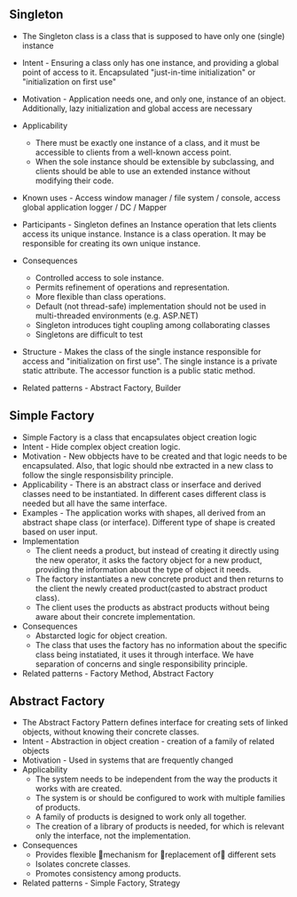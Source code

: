 ## Singleton
* The Singleton class is a class that is supposed to have only one (single) instance
* Intent - Ensuring a class only has one instance, and providing a global point of access to it. Encapsulated "just-in-time initialization" or "initialization on first use"
* Motivation - Application needs one, and only one, instance of an object. Additionally, lazy initialization and global access are necessary
* Applicability 
    * There must be exactly one instance of a class, and it must be accessible to clients from a well-known access point.  
    * When the sole instance should be extensible by subclassing, and clients should be able to use an extended instance without modifying their code.
* Known uses - Access window manager / file system / console, access global application logger / DC / Mapper
* Participants - Singleton defines an Instance operation that lets clients access its unique instance. 
    Instance is a class operation. It may be responsible for creating its own unique instance.  
* Consequences
    * Controlled access to sole instance.
    * Permits refinement of operations and representation.
    * More flexible than class operations.
    * Default (not thread-safe) implementation should not be used in multi-threaded environments (e.g. ASP.NET)
    * Singleton introduces tight coupling among collaborating classes
    * Singletons are difficult to test

* Structure - Makes the class of the single instance responsible for access and "initialization on first use". The single instance is a private static attribute. The accessor function is a public static method.
* Related patterns - Abstract Factory, Builder

## Simple Factory
* Simple Factory is a class that encapsulates object creation logic
* Intent - Hide complex object creation logic.
* Motivation - New obbjects have to be created and that logic needs to be encapsulated. Also, that logic should nbe extracted in a new class to follow the single responsisbility principle.
* Applicability - There is an abstract class or inserface and derived classes need to be instantiated. In different cases different class is needed but all have the same interface.
* Examples - The application works with shapes, all derived from an abstract shape class (or interface). Different type of shape is created based on user input.
* Implementation
    * The client needs a product, but instead of creating it directly using the new operator, it asks the factory object for a new product, providing the information about the type of object it needs.
    * The factory instantiates a new concrete product and then returns to the client the newly created product(casted to abstract product class).
    * The client uses the products as abstract products without being aware about their concrete implementation.
* Consequences
    * Abstarcted logic for object creation. 
    * The class that uses the factory has no information about the specific class being instatiated, it uses it through interface. We have separation of concerns and single responsibility principle.
* Related patterns - Factory Method, Abstract Factory

## Abstract Factory
* The Abstract Factory Pattern defines interface for creating sets of linked objects, without knowing their concrete classes.
* Intent - Abstraction in object creation - creation of a family of related objects
* Motivation - Used in systems that are frequently changed
* Applicability 
    * The system needs to be independent from the way the products it works with are created.
    * The system is or should be configured to work with multiple families of products.
    * A family of products is designed to work only all together.
    * The creation of a library of products is needed, for which is relevant only the interface, not the implementation.
* Consequences
    * Provides flexible mechanism for replacement of different sets
    * Isolates concrete classes.
    * Promotes consistency among products. 
* Related patterns - Simple Factory, Strategy